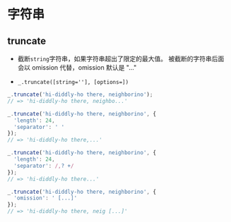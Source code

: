 # 字符串

## truncate

  - 截断`string`字符串，如果字符串超出了限定的最大值。 被截断的字符串后面会以 omission 代替，omission 默认是 "..."

  - `_.truncate([string=''], [options=])`

```javascript
_.truncate('hi-diddly-ho there, neighborino');
// => 'hi-diddly-ho there, neighbo...'

_.truncate('hi-diddly-ho there, neighborino', {
  'length': 24,
  'separator': ' '
});
// => 'hi-diddly-ho there,...'

_.truncate('hi-diddly-ho there, neighborino', {
  'length': 24,
  'separator': /,? +/
});
// => 'hi-diddly-ho there...'

_.truncate('hi-diddly-ho there, neighborino', {
  'omission': ' [...]'
});
// => 'hi-diddly-ho there, neig [...]'
```
